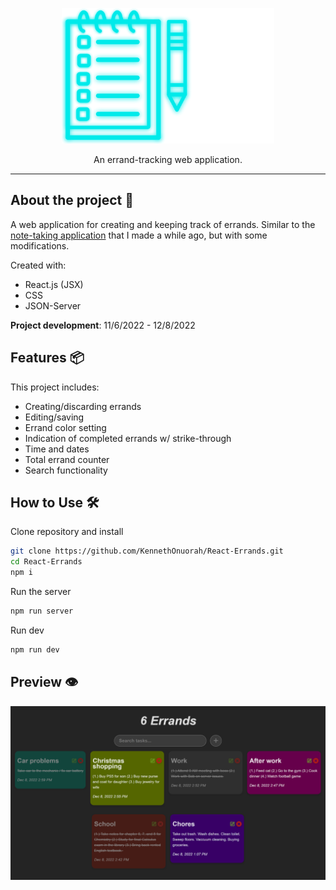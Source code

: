 <p align="center">
  <img src="readme_logo.png" width="340" height="217">
</p>

<p align="center">
  An errand-tracking web application.
</p>

---

## **About the project** 🔎

A web application for creating and keeping track of errands. Similar to the [note-taking application](https://github.com/KennethOnuorah/Javascript-Notes) that I made a while ago, but with some modifications.

Created with:

- React.js (JSX)
- CSS
- JSON-Server

**Project development**: 11/6/2022 - 12/8/2022

## **Features** 📦️

This project includes:

- Creating/discarding errands
- Editing/saving
- Errand color setting
- Indication of completed errands w/ strike-through
- Time and dates
- Total errand counter
- Search functionality

## **How to Use** 🛠️

Clone repository and install

```bash
git clone https://github.com/KennethOnuorah/React-Errands.git
cd React-Errands
npm i
```

Run the server

```bash
npm run server
```

Run dev

```bash
npm run dev
```

## **Preview** 👁️

![readme_preview](readme_preview.png)

